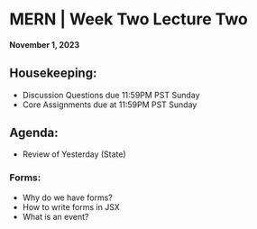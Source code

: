 # MERN | Week Two Lecture Two
#### November 1, 2023

## Housekeeping:
- Discussion Questions due 11:59PM PST Sunday
- Core Assignments due at 11:59PM PST Sunday

## Agenda:
- Review of Yesterday (State)

### Forms:
- Why do we have forms?
- How to write forms in JSX
- What is an event?

